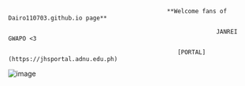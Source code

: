                                                  **Welcome fans of Dairo110703.github.io page**

                                                               JANREI GWAPO <3

                                                    [PORTAL](https://jhsportal.adnu.edu.ph) 


![image](https://user-images.githubusercontent.com/118332088/202355834-5014b339-7ddb-41cb-92dc-2121966ffa48.png)
